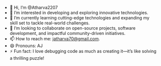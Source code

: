 - 👋 Hi, I’m @Atharva2207  
- 👀 I’m interested in developing and exploring innovative technologies.  
- 🌱 I’m currently learning cutting-edge technologies and expanding my skill set to tackle real-world challenges.  
- 💞️ I’m looking to collaborate on open-source projects, software development, and impactful community-driven initiatives.  
- 📫 How to reach me: jatharva70@gmail.com.  
- 😄 Pronouns: AJ  
- ⚡ Fun fact: I love debugging code as much as creating it—it’s like solving a thrilling puzzle!  

<!---
Atharva2207/Atharva2207 is a ✨ special ✨ repository because its `README.md` (this file) appears on your GitHub profile.
You can click the Preview link to take a look at your changes.
--->
